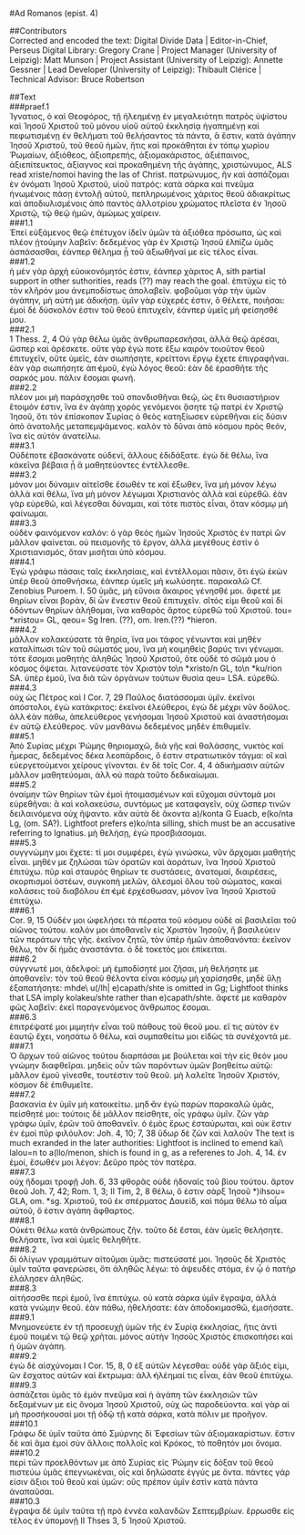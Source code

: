 #Ad Romanos (epist. 4)  

##Contributors  
Corrected and encoded the text: Digital Divide Data | Editor-in-Chief, Perseus Digital Library: Gregory Crane | Project Manager (University of Leipzig): Matt Munson | Project Assistant (University of Leipzig): Annette Gessner | Lead Developer (University of Leipzig): Thibault Clérice | Technical Advisor: Bruce Robertson  

##Text  
###praef.1  
Ἰγνατιος, ὁ καὶ Θεοφόρος, τῇ ἠλεημένῃ ἐν μεγαλειότητι πατρὸς ὑψίστου καὶ Ἰησοῦ Χριστοῦ τοῦ μόνου υἱοῦ αὐτοῦ ἐκκλησίᾳ ἠγαπημένῃ καὶ πεφωτισμένῃ ἐν θελήματι τοῦ θελήσαντος τὰ πάντα, ἃ ἔστιν, κατὰ ἀγάπην Ἰησοῦ Χριστοῦ, τοῦ θεοῦ ἡμῶν, ἥτις καὶ προκάθηται ἐν τόπῳ χωρίου Ῥωμαίων, ἀξιόθεος, ἀξιοπρεπής, ἀξιομακάριστος, ἀξιέπαινος, ἀξιεπίτευκτος, ἀξίαγνος καὶ προκαθημένη τῆς ἀγάπης, χριστώνυμος, ALS read xriste/nomoi having the las of Christ. πατρώνυμος, ἣν καὶ ἀσπάζομαι ἐν ὀνόματι Ἰησοῦ Χριστοῦ, υἱοῦ πατρός: κατὰ σάρκα καὶ πνεῦμα ἡνωμένοις πάσῃ ἐντολῇ αὐτοῦ, πεπληρωμένοις χάριτος θεοῦ ἀδιακρίτως καὶ ἀποδιυλισμένοις ἀπὸ παντὸς ἀλλοτρίου χρώματος πλεῖστα ἐν Ἰησοῦ Χριστῷ, τῷ θεῷ ἡμῶν, ἀμώμως χαίρειν.  
###1.1  
Ἐπεὶ εὐξάμενος θεῷ ἐπέτυχον ἰδεῖν ὑμῶν τὰ ἀξιόθεα πρόσωπα, ὡς καὶ πλέον ᾐτούμην λαβεῖν: δεδεμένος γὰρ ἐν Χριστῷ Ἰησοῦ ἐλπίζω ὑμᾶς ἀσπάσασθαι, ἐάνπερ θέλημα ᾖ τοῦ ἀξιωθῆναί με εἰς τέλος εἶναι.  
###1.2  
ἡ μὲν γὰρ ἀρχὴ εὐοικονόμητός ἐστιν, ἐάνπερ χάριτος A, sith partial support in other suthorities, reads (??) may reach the goal. ἐπιτύχω εἰς τὸ τὸν κλῆρόν μου ἀνεμποδίστως ἀπολαβεῖν. φοβοῦμαι γὰρ τὴν ὑμῶν ἀγάπην, μὴ αὐτή με ἀδικήσῃ. ὑμῖν γὰρ εὐχερές ἐστιν, ὃ θέλετε, ποιῆσαι: ἐμοὶ δὲ δύσκολόν ἐστιν τοῦ θεοῦ ἐπιτυχεῖν, ἐάνπερ ὑμεῖς μὴ φείσησθέ μου.  
###2.1  
1 Thess. 2, 4 Οὐ γὰρ θέλω ὑμᾶς ἀνθρωπαρεσκῆσαι, ἀλλὰ θεῷ ἀρέσαι, ὥσπερ καὶ ἀρέσκετε. οὔτε γὰρ ἐγώ ποτε ἕξω καιρὸν τοιοῦτον θεοῦ ἐπιτυχεῖν, οὔτε ὑμεῖς, ἐὰν σιωπήσητε, κρείττονι ἔργῳ ἔχετε ἐπιγραφῆναι. ἐὰν γὰρ σιωπήσητε ἀπ̓ ἐμοῦ, ἐγὼ λόγος θεοῦ: ἐὰν δὲ ἐρασθῆτε τῆς σαρκός μου. πάλιν ἕσομαι φωνή.  
###2.2  
πλέον μοι μὴ παράσχησθε τοῦ σπονδισθῆναι θεῷ, ὡς ἔτι θυσιαστήριον ἕτοιμόν ἐστιν, ἵνα ἐν ἀγάπῃ χορὸς γενόμενοι ᾅσητε τῷ πατρὶ ἐν Χριστῷ Ἰησοῦ, ὅτι τὸν ἐπίσκοπον Συρίας ὁ θεὸς κατηξίωσεν εὑρεθῆναι εἰς δύσιν ἀπὸ ἀνατολῆς μεταπεμψάμενος. καλὸν τὸ δῦναι ἀπὸ κόσμου πρὸς θεόν, ἵνα εἰς αὐτὸν ἀνατείλω.  
###3.1  
Οὐδέποτε ἐβασκάνατε οὐδενί, ἄλλους ἐδιδάξατε. ἐγὼ δὲ θέλω, ἵνα κἀκεῖνα βέβαια ᾖ ἃ μαθητεύοντες ἐντέλλεσθε.  
###3.2  
μόνον μοι δύναμιν αἰτεῖσθε ἔσωθέν τε καὶ ἔξωθεν, ἵνα μὴ μόνον λέγω ἀλλὰ καὶ θέλω, ἵνα μὴ μόνον λέγωμαι Χριστιανὸς ἀλλὰ καὶ εὑρεθῶ. ἐὰν γὰρ εὑρεθῶ, καὶ λέγεσθαι δύναμαι, καὶ τότε πιστὸς εἶναι, ὅταν κόσμῳ μὴ φαίνωμαι.  
###3.3  
οὐδὲν φαινόμενον καλόν: ὁ γὰρ θεὸς ἡμῶν Ἰησοῦς Χριστὸς ἐν πατρὶ ὢν μᾶλλον φαίνεται. οὐ πεισμονῆς τὸ ἔργον, ἀλλὰ μεγέθους ἐστὶν ὁ Χριστιανισμός, ὅταν μισῆται ὑπὸ κόσμου.  
###4.1  
Ἐγὼ γράφω πάσαις ταῖς ἐκκλησίαις, καὶ ἐντέλλομαι πᾶσιν, ὅτι ἐγὼ ἑκὼν ὑπὲρ θεοῦ ἀποθνήσκω, ἐάνπερ ὑμεῖς μὴ κωλύσητε. παρακαλῶ Cf. Zenobius Puroem. I. 50 ὑμᾶς, μὴ εὔνοια ἄκαιρος γένησθέ μοι. ἄφετέ με θηρίων εἶναι βοράν, δἰ ὦν ἔνεστιν θεοῦ ἐπιτυχεῖν. σῖτός εἰμι θεοῦ καὶ δἰ ὀδόντων θηρίων ἀλήθομαι, ἵνα καθαρὸς ἄρτος εὑρεθῶ τοῦ Χριστοῦ. tou= *xristou= GL, qeou= Sg Iren. (??), om. Iren.(??) *hieron.  
###4.2  
μᾶλλον κολακεύσατε τὰ θηρία, ἵνα μοι τάφος γένωνται καὶ μηθὲν καταλίπωσι τῶν τοῦ σώματός μου, ἵνα μὴ κοιμηθεὶς βαρύς τινι γένωμαι. τότε ἔσομαι μαθητὴς ἀληθῶς Ἰησοῦ Χριστοῦ, ὅτε οὐδὲ τὸ σῶμά μου ὁ κόσμος ὄψεται. λιτανεύσατε τὸν Χριστὸν to\n *xristo/n GL, to\n *ku/rion SA. ὑπὲρ ἐμοῦ, ἵνα διὰ τῶν ὀργάνων τούτων θυσία qeu= LSA. εὑρεθῶ.  
###4.3  
οὐχ ὡς Πέτρος καὶ I Cor. 7, 29 Παῦλος διατάσσομαι ὑμῖν. ἐκεῖνοι ἀπόστολοι, ἐγὼ κατάκριτος: ἐκεῖνοι ἐλεύθεροι, ἐγὼ δὲ μέχρι νῦν δοῦλος. ἀλλ̓ ἐὰν πάθω, ἀπελεύθερος γενήσομαι Ἰησοῦ Χριστοῦ καὶ ἀναστήσομαι ἐν αὐτῷ ἐλεύθερος. νῦν μανθάνω δεδεμένος μηδὲν ἐπιθυμεῖν.  
###5.1  
Ἀπὸ Συρίας μέχρι Ῥώμης θηριομαχῶ, διὰ γῆς καὶ θαλάσσης, νυκτὸς καὶ ἧμερας, δεδεμένος δέκα λεοπάρδοις, ὅ ἐστιν στρατιωτικὸν τάγμα: οἲ καὶ εὐεργετούμενοι χείρους γίνονται. ἐν δὲ τοῖς Cor. 4, 4 ἀδικήμασιν αὐτῶν μᾶλλον μαθητεύομαι, ἀλλ̓ οὐ παρὰ τοῦτο δεδικαίωμαι.  
###5.2  
ὀναίμην τῶν θηρίων τῶν ἐμοὶ ἡτοιμασμένων καὶ εὔχομαι σύντομά μοι εὑρεθῆναι: ἃ καὶ κολακεύσω, συντόμως με καταφαγεῖν, οὐχ ὥσπερ τινῶν δειλαινόμενα οὐχ ἥψαντο. κἂν αὐτὰ δὲ ἄκοντα a)/konta G Euacb, e(ko/nta Lg, (om. SA?). Lightfoot prefers e)ko/nta silling, shich must be an accusative referring to Ignatius. μὴ θελήσῃ, ἐγὼ προσβιάσομαι.  
###5.3  
συγγνώμην μοι ἔχετε: τί μοι συμφέρει, ἐγὼ γινώσκω, νῦν ἄρχομαι μαθητὴς εἶναι. μηθέν με ζηλώσαι τῶν ὁρατῶν καὶ ἀοράτων, ἵνα Ἰησοῦ Χριστοῦ ἐπιτύχω. πῦρ καὶ σταυρὸς θηρίων τε συστάσεις, ἀνατομαί, διαιρέσεις, σκορπισμοὶ ὀστέων, συγκοπὴ μελῶν, ἀλεσμοὶ ὅλου τοῦ σώματος, κακαὶ κολάσεις τοῦ διαβόλου ἐπ̓ ἐμὲ ἐρχέσθωσαν, μόνον ἵνα Ἰησοῦ Χριστοῦ ἐπιτύχω.  
###6.1  
Cor. 9, 15 Οὐδέν μοι ὠφελήσει τὰ πέρατα τοῦ κόσμου οὐδὲ αἱ βασιλεῖαι τοῦ αἰῶνος τούτου. καλόν μοι ἀποθανεῖν εἰς Χριστὸν Ἰησοῦν, ἢ βασιλεύειν τῶν περάτων τῆς γῆς. ἐκεῖνον ζητῶ, τὸν ὑπὲρ ἡμῶν ἀποθανόντα: ἐκεῖνον θέλω, τὸν δἰ ἡμᾶς ἀναστάντα. ὁ δὲ τοκετός μοι ἐπίκειται.  
###6.2  
σύγγνωτέ μοι, ἀδελφοί: μὴ ἐμποδίσητέ μοι ζῆσαι, μὴ θελήσητε με ἀποθανεῖν: τὸν τοῦ θεοῦ θέλοντα εἶναι κόσμῳ μὴ χαρίσησθε, μηδὲ ὕλῃ ἐξαπατήσητε: mhde\ u(/lh| e)capath/shte is omitted in Gg; Lightfoot thinks that LSA imply kolakeu/shte rather than e)capath/shte. ἄφετέ με καθαρὸν φῶς λαβεῖν: ἐκεῖ παραγενόμενος ἄνθρωπος ἔσομαι.  
###6.3  
ἐπιτρέψατέ μοι μιμητὴν εἶναι τοῦ πάθους τοῦ θεοῦ μου. εἴ τις αὐτὸν ἐν ἑαυτῷ ἔχει, νοησάτω ὃ θέλω, καὶ συμπαθείτω μοι εἰδὼς τὰ συνέχοντά με.  
###7.1  
Ὁ ἄρχων τοῦ αἰῶνος τούτου διαρπάσαι με βούλεται καὶ τὴν εἰς θεόν μου γνώμην διαφθεῖραι. μηδεὶς οὖν τῶν παρόντων ὑμῶν βοηθείτω αὐτῷ: μᾶλλον ἐμοῦ γίνεσθε, τουτέστιν τοῦ θεοῦ. μὴ λαλεῖτε Ἰησοῦν Χριστόν, κόσμον δὲ ἐπιθυμεῖτε.  
###7.2  
βασκανία ἐν ὑμῖν μὴ κατοικείτω. μηδ̓ ἂν ἐγὼ παρὼν παρακαλῶ ὑμᾶς, πείσθητέ μοι: τούτοις δὲ μᾶλλον πείσθητε, οἷς γράφω ὑμῖν. ζῶν γὰρ γράφω ὑμῖν, ἐρῶν τοῦ ἀποθανεῖν. ὁ ἐμὸς ἔρως ἐσταύρωται, καὶ οὐκ ἔστιν ἐν ἐμοὶ πῦρ φιλόυλον: Joh. 4, 10; 7, 38 ὕδωρ δὲ ζῶν καὶ λαλοῦν The text is much exranded in the later authorities: Lightfoot is inclined to emend kai\ lalou=n to a(llo/menon, shich is found in g, as a referenes to Joh. 4, 14. ἐν ἐμοί, ἔσωθέν μοι λέγον: Δεῦρο πρὸς τὸν πατέρα.  
###7.3  
οὐχ ἥδομαι τροφῇ Joh. 6, 33 φθορᾶς οὐδὲ ἡδοναῖς τοῦ βίου τούτου. ἄρτον θεοῦ Joh. 7, 42; Rom. 1, 3; II Tim, 2, 8 θέλω, ὅ ἐστιν σὰρξ Ἰησοῦ *)ihsou= GLA, om. *sg. Χριστοῦ, τοῦ ἐκ σπέρματος Δαυείδ, καὶ πόμα θέλω τὸ αἷμα αὐτοῦ, ὅ ἐστιν ἀγάπη ἄφθαρτος.  
###8.1  
Οὐκέτι θέλω κατὰ ἀνθρώπους ζῆν. τοῦτο δὲ ἔσται, ἐὰν ὑμεῖς θελήσητε. θελήσατε, ἵνα καὶ ὑμεῖς θεληθῆτε.  
###8.2  
δἰ ὀλίγων γραμμάτων αἰτοῦμαι ὑμᾶς: πιστεύσατέ μοι. Ἰησοῦς δὲ Χριστὸς ὑμῖν ταῦτα φανερώσει, ὅτι ἀληθῶς λέγω: τὸ ἀψευδὲς στόμα, ἐν ᾧ ὁ πατὴρ ἐλάλησεν ἀληθῶς.  
###8.3  
αἰτήσασθε περὶ ἐμοῦ, ἵνα ἐπιτύχω. οὐ κατὰ σάρκα ὑμῖν ἔγραψα, ἀλλὰ κατὰ γνώμην θεοῦ. ἐὰν πάθω, ἠθελήσατε: ἐὰν ἀποδοκιμασθῶ, ἐμισήσατε.  
###9.1  
Μνημονεύετε ἐν τῇ προσευχῇ ὑμῶν τῆς ἐν Συρίᾳ ἐκκλησίας, ἥτις ἀντὶ ἐμοῦ ποιμένι τῷ θεῷ χρῆται. μόνος αὐτὴν Ἰησοῦς Χριστὸς ἐπισκοπήσει καὶ ἡ ὑμῶν ἀγάπη.  
###9.2  
ἐγὼ δὲ αἰσχύνομαι I Cor. 15, 8, 0 ἐξ αὐτῶν λέγεσθαι: οὐδὲ γὰρ ἄξιός εἰμι, ὣν ἔσχατος αὐτῶν καὶ ἔκτρωμα: ἀλλ̓ ἠλέημαί τις εἶναι, ἐὰν θεοῦ ἐπιτύχω.  
###9.3  
ἀσπάζεται ὑμᾶς τὸ ἐμὸν πνεῦμα καὶ ἡ ἀγάπη τῶν ἐκκλησιῶν τῶν δεξαμένων με εἰς ὄνομα Ἰησοῦ Χριστοῦ, οὐχ ὡς παροδεύοντα. καὶ γὰρ αἱ μὴ προσήκουσαί μοι τῇ ὁδῷ τῇ κατὰ σάρκα, κατὰ πόλιν με προῆγον.  
###10.1  
Γράφω δὲ ὑμῖν ταῦτα ἀπὸ Σμύρνης δἰ Ἐφεσίων τῶν ἀξιομακαρίστων. ἔστιν δὲ καὶ ἅμα ἐμοὶ σὺν ἄλλοις πολλοῖς καὶ Κρόκος, τὸ ποθητόν μοι ὄνομα.  
###10.2  
περὶ τῶν προελθόντων με ἀπὸ Συρίας εἰς Ῥώμην εἰς δόξαν τοῦ θεοῦ πιστεύω ὑμᾶς ἐπεγνωκέναι, οἷς καὶ δηλώσατε ἐγγύς με ὄντα. πάντες γάρ εἰσιν ἄξιοι τοῦ θεοῦ καὶ ὑμῶν: οὕς πρέπον ὑμῖν ἐστὶν κατὰ πάντα ἀναπαῦσαι.  
###10.3  
ἔγραψα δὲ ὑμῖν ταῦτα τῇ πρὸ ἐννέα καλανδῶν Σεπτεμβρίων. ἔρρωσθε εἰς τέλος ἐν ὑπομονῇ II Thses 3, 5 Ἰησοῦ Χριστοῦ.  
